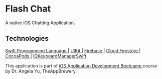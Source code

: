 #  Flash Chat
A native iOS Chatting Application.

## Technologies
<a href="https://docs.swift.org/swift-book/"> Swift Programming Language </a> | <a href="https://developer.apple.com/documentation/uikit"> UIKit </a> | <a href="https://firebase.google.com/docs/ios/setup"> Firebase </a> | <a href="https://firebase.google.com/docs/firestore"> Cloud Firestore </a> | <a href="https://cocoapods.org"> CocoaPods </a> | <a href="https://cocoapods.org/pods/IQKeyboardManagerSwift"> IQKeyboardManagerSwift </a>


This application is part of <a href="https://www.udemy.com/course/ios-13-app-development-bootcamp/"> iOS Application Development Bootcamp </a> course by Dr. Angela Yu, TheAppBrewery.
